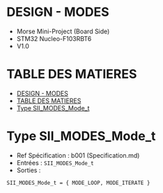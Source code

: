 # DESIGN - MODES

- Morse  Mini-Project (Board Side)
- STM32 Nucleo-F103RBT6
- V1.0

# TABLE DES MATIERES
- [DESIGN - MODES](#design---modes)
- [TABLE DES MATIERES](#table-des-matieres)
- [Type SII\_MODES\_Mode\_t](#type-sii_modes_mode_t)


# Type SII_MODES_Mode_t

- Ref Spécification : b001 (Specification.md)
- Entrées : `SII_MODES_Mode_t`
- Sorties :

```
SII_MODES_Mode_t = { MODE_LOOP, MODE_ITERATE }
```


